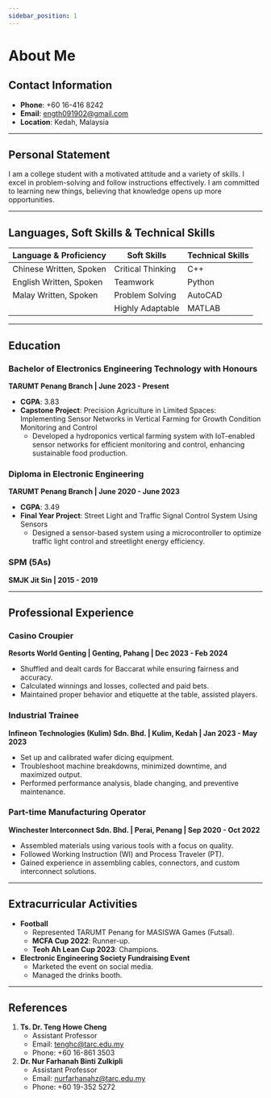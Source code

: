 ```yaml
---
sidebar_position: 1
---
```


# About Me

## Contact Information

- **Phone**: +60 16-416 8242  
- **Email**: ength091902@gmail.com  
- **Location**: Kedah, Malaysia

---

## Personal Statement

I am a college student with a motivated attitude and a variety of skills. I excel in problem-solving and follow instructions effectively. I am committed to learning new things, believing that knowledge opens up more opportunities.

---

## Languages, Soft Skills & Technical Skills

| Language & Proficiency      | Soft Skills       | Technical Skills |
|-----------------------------|-------------------|------------------|
| Chinese   Written, Spoken   | Critical Thinking | C++              |
| English   Written, Spoken   | Teamwork          | Python           |
| Malay     Written, Spoken   | Problem Solving   | AutoCAD          |
|                             | Highly Adaptable  | MATLAB           |

---

## Education

### Bachelor of Electronics Engineering Technology with Honours  
**TARUMT Penang Branch | June 2023 - Present**  
- **CGPA**: 3.83  
- **Capstone Project**: Precision Agriculture in Limited Spaces: Implementing Sensor Networks in Vertical Farming for Growth Condition Monitoring and Control  
  - Developed a hydroponics vertical farming system with IoT-enabled sensor networks for efficient monitoring and control, enhancing sustainable food production.  

### Diploma in Electronic Engineering  
**TARUMT Penang Branch | June 2020 - June 2023**  
- **CGPA**: 3.49  
- **Final Year Project**: Street Light and Traffic Signal Control System Using Sensors  
  - Designed a sensor-based system using a microcontroller to optimize traffic light control and streetlight energy efficiency.  

### SPM (5As)  
**SMJK Jit Sin | 2015 - 2019**

---

## Professional Experience

### Casino Croupier  
**Resorts World Genting | Genting, Pahang | Dec 2023 - Feb 2024**  
- Shuffled and dealt cards for Baccarat while ensuring fairness and accuracy.  
- Calculated winnings and losses, collected and paid bets.  
- Maintained proper behavior and etiquette at the table, assisted players.  

### Industrial Trainee  
**Infineon Technologies (Kulim) Sdn. Bhd. | Kulim, Kedah | Jan 2023 - May 2023**  
- Set up and calibrated wafer dicing equipment.  
- Troubleshoot machine breakdowns, minimized downtime, and maximized output.  
- Performed performance analysis, blade changing, and preventive maintenance.  

### Part-time Manufacturing Operator  
**Winchester Interconnect Sdn. Bhd. | Perai, Penang | Sep 2020 - Oct 2022**  
- Assembled materials using various tools with a focus on quality.  
- Followed Working Instruction (WI) and Process Traveler (PT).  
- Gained experience in assembling cables, connectors, and custom interconnect solutions.  

---

## Extracurricular Activities

- **Football**  
  - Represented TARUMT Penang for MASISWA Games (Futsal).  
  - **MCFA Cup 2022**: Runner-up.  
  - **Teoh Ah Lean Cup 2023**: Champions.  
- **Electronic Engineering Society Fundraising Event**  
  - Marketed the event on social media.  
  - Managed the drinks booth.  

---

## References

1. **Ts. Dr. Teng Howe Cheng**  
   - Assistant Professor  
   - Email: tenghc@tarc.edu.my  
   - Phone: +60 16-861 3503  
2. **Dr. Nur Farhanah Binti Zulkipli**  
   - Assistant Professor  
   - Email: nurfarhanahz@tarc.edu.my  
   - Phone: +60 19-352 5272  

